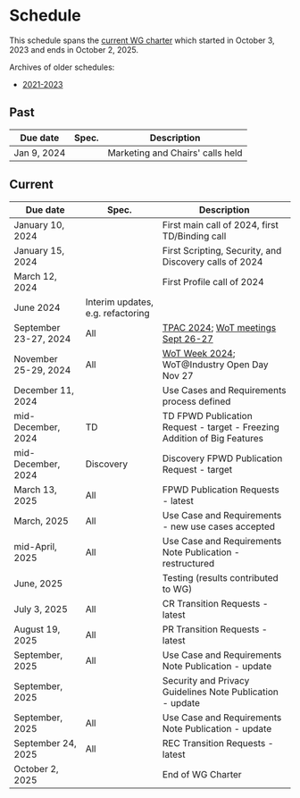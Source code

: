 # Schedule
This schedule spans the [current WG charter](https://www.w3.org/2023/10/wot-wg-2023.html) which started in October 3, 2023 and ends in October 2, 2025.

Archives of older schedules:
* [2021-2023](schedule_2023.md)

## Past
| Due date | Spec. | Description |
| --- | --- | --- |
| Jan 9, 2024 |   | Marketing and Chairs' calls held |

## Current
| Due date | Spec. | Description |
| --- | --- | --- |
| January 10, 2024 |   | First main call of 2024, first TD/Binding call |
| January 15, 2024 |   | First Scripting, Security, and Discovery calls of 2024 |
| March 12, 2024 |  | First Profile call of 2024 |
| June 2024 | Interim updates, e.g. refactoring |
| September 23-27, 2024 | All | [TPAC 2024](https://www.w3.org/2024/09/TPAC/); [WoT meetings Sept 26-27](https://www.w3.org/WoT/IG/wiki/Wiki_for_F2F_2024_planning) |
| November 25-29, 2024 | All | [WoT Week 2024](https://www.w3.org/WoT/IG/wiki/Wiki_for_WoT_Week_2024_planning); WoT@Industry Open Day Nov 27 |
| December 11, 2024 | | Use Cases and Requirements process defined |
| mid-December, 2024 | TD | TD FPWD Publication Request - target - Freezing Addition of Big Features|
| mid-December, 2024 | Discovery | Discovery FPWD Publication Request - target |
| March 13, 2025 | All | FPWD Publication Requests - latest |
| March, 2025 | All | Use Case and Requirements - new use cases accepted |
| mid-April, 2025 | All | Use Case and Requirements Note Publication - restructured |
| June, 2025 | | Testing (results contributed to WG) |
| July 3, 2025 | All | CR Transition Requests - latest |
| August 19, 2025 | All | PR Transition Requests - latest |
| September, 2025 | All | Use Case and Requirements Note Publication - update |
| September, 2025 | | Security and Privacy Guidelines Note Publication - update |
| September, 2025 | All | Use Case and Requirements Note Publication - update |
| September 24, 2025 | All | REC Transition Requests - latest |
| October 2, 2025 |   | End of WG Charter |

